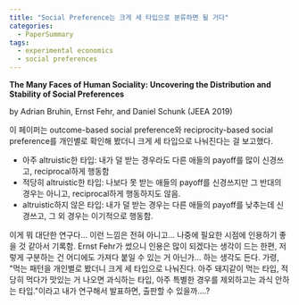 ```yaml
---
title: "Social Preference는 크게 세 타입으로 분류하면 될 거다"
categories:
  - PaperSummary
tags:
  - experimental economics
  - social preferences
---
```


**The Many Faces of Human Sociality: Uncovering the Distribution and Stability of Social Preferences**

by Adrian Bruhin, Ernst Fehr, and Daniel Schunk
(JEEA 2019)

<!--
> We uncover heterogeneity in social preferences with a structural model that accounts for outcome- based and reciprocity-based social preferences and assigns individuals to endogenously determined preferences types. We find that neither at the aggregate level nor when we allow for several distinct preference types do purely selfish types emerge, suggesting that other-regarding preferences are the rule and not the exception. There are three temporally stable other-regarding types. When ahead, all types value others' payoffs more than when behind. The first, strongly altruistic type puts a large weight on others' payoffs even when behind and displays moderate levels of reciprocity. The second, moderately altruistic type also puts positive weight on others' payoff, yet at a lower level, and displays no positive reciprocity. The third, behindness averse type puts a large negative weight on others' payoffs when behind and is selfish otherwise. In addition, we show that individual-specific estimates of preferences offer only very modest improvements in out-of-sample predictions compared to our three-type model. Thus, a parsimonious model with three types captures the bulk of the information about subjects' social preferences. (JEL: C49, C91, D03)
-->

이 페이퍼는 outcome-based social preference와 reciprocity-based social preference를 개인별로 확인해 봤더니 크게 세 타입으로 나눠진다는 걸 보고했다.

* 아주 altruistic한 타입: 내가 덜 받는 경우라도 다른 애들의 payoff를 많이 신경쓰고, reciprocal하게 행동함
* 적당히 altruistic한 타입: 나보다 못 받는 애들의 payoff를 신경쓰지만 그 반대의 경우는 아니고, reciprocal하게 행동하지도 않음.
* altruistic하지 않은 타입: 내가 덜 받는 경우는 다른 애들의 payoff를 낮추는데 신경쓰고, 그 외 경우는 이기적으로 행동함.

이게 뭐 대단한 연구다... 이런 느낌은 전혀 아니고... 나중에 필요한 시점에 인용하기 좋을 것 같아서 기록함. Ernst Fehr가 썼으니 인용은 많이 되겠다는 생각이 드는 한편, 저렇게 구분하는 건 어디에도 가져다 붙일 수 있는 거 아닌가... 하는 생각도 든다. 가령, "먹는 패턴을 개인별로 봤더니 크게 세 타입으로 나눠진다. 아주 돼지같이 먹는 타입, 적당히 먹다가 맛있는 거 나오면 과식하는 타입, 아주 특별한 경우를 제외하고는 과식 안하는 타입."이라고 내가 연구해서 발표하면, 출판할 수 있을까....?
